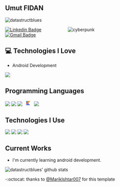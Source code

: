 ## Umut FIDAN 



<img src="https://komarev.com/ghpvc/?username=datastructblues" alt="datastructblues" /> </p>


<img src = 'https://c.tenor.com/jIfa4bdSdxAAAAAC/cyberpunk.gif' width= 300 alt = 'cyberpunk' align='right'/>

[![Linkedin Badge](https://img.shields.io/badge/-fidanumut-blue?style=flat-square&logo=Linkedin&logoColor=white&link=https://www.linkedin.com/in/fidanumut)](https://www.linkedin.com/in/fidanumut) 
[![Gmail Badge](https://img.shields.io/badge/-contact.umutfidan@gmail.com-c14438?style=flat-square&logo=Gmail&logoColor=white&link=mailto:contact.umutfidan@gmail.com)](mailto:contact.umutfidan@gmail.com)





## :computer: Technologies I Love
* Android Development

<img src = "https://github-readme-stats.vercel.app/api/top-langs/?username=datastructblues&layout=compact">

## Programming Languages
<img src = 'https://github.com/MarikIshtar007/MarikIshtar007/blob/master/images/html.svg' width='30'/> <img src = 'https://github.com/MarikIshtar007/MarikIshtar007/blob/master/images/css.svg' width='30'/> <img src = 'https://github.com/MarikIshtar007/MarikIshtar007/blob/master/images/java.svg' width='30'/> <img src = 'https://github.com/datastructblues/datastructblues/blob/main/images/kotlin.svg' width='30'/> <img src = 'https://github.com/MarikIshtar007/MarikIshtar007/blob/master/images/sql.svg' width='30'/> 

 ## Technologies I Use
 <img src = 'https://github.com/simple-icons/simple-icons/blob/develop/icons/intellijidea.svg' width='30'/> <img src = 'https://github.com/simple-icons/simple-icons/blob/develop/icons/eclipseide.svg' width ='30'/> <img src = 'https://github.com/simple-icons/simple-icons/blob/develop/icons/androidstudio.svg' width='30'/> <img src = 'https://github.com/simple-icons/simple-icons/blob/develop/icons/git.svg' width='30'/>



## Current Works
 * I'm currently learning android development.



![datastructblues' github stats](https://github-readme-stats.vercel.app/api?username=datastructblues&show_icons=true&hide=[%22issues%22])

-:octocat: thanks to [@MarikIshtar007](https://github.com/MarikIshtar007) for this template 
 
 
